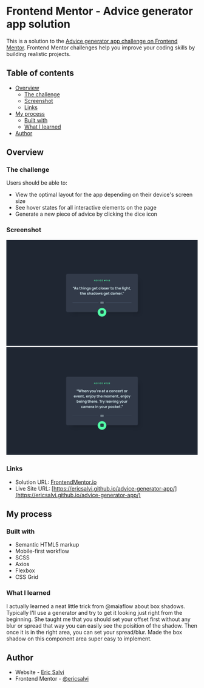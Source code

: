 # Frontend Mentor - Advice generator app solution

This is a solution to the [Advice generator app challenge on Frontend Mentor](https://www.frontendmentor.io/challenges/advice-generator-app-QdUG-13db). Frontend Mentor challenges help you improve your coding skills by building realistic projects.

## Table of contents

- [Overview](#overview)
  - [The challenge](#the-challenge)
  - [Screenshot](#screenshot)
  - [Links](#links)
- [My process](#my-process)
  - [Built with](#built-with)
  - [What I learned](#what-i-learned)
- [Author](#author)

## Overview

### The challenge

Users should be able to:

- View the optimal layout for the app depending on their device's screen size
- See hover states for all interactive elements on the page
- Generate a new piece of advice by clicking the dice icon

### Screenshot

![](./design/desktop-solution-1.png)
![](./design/desktop-solution-2.png)

### Links

- Solution URL: [FrontendMentor.io](https://www.frontendmentor.io/solutions/advice-generator-app-semantic-html-axios-and-a-whole-lot-of-fun-k_y1ioogCK)
- Live Site URL: [https://ericsalvi.github.io/advice-generator-app/](https://ericsalvi.github.io/advice-generator-app/)

## My process

### Built with

- Semantic HTML5 markup
- Mobile-first workflow
- SCSS
- Axios
- Flexbox
- CSS Grid

### What I learned

I actually learned a neat little trick from @maiaflow about box shadows. Typically I'll use a generator and try to get it looking just right from the beginning. She taught me that you should set your offset first without any blur or spread that way you can easily see the poisition of the shadow. Then once it is in the right area, you can set your spread/blur. Made the box shadow on this component area super easy to implement.

## Author

- Website - [Eric Salvi](https://github.com/ericsalvi)
- Frontend Mentor - [@ericsalvi](https://www.frontendmentor.io/profile/ericsalvi)
